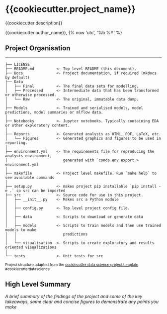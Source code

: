 # {{cookiecutter.project_name}}

{{cookiecutter.description}}

{{cookiecutter.author_name}}, {% now 'utc', '%b %Y' %}

## Project Organisation

------------

    ├── LICENSE
    ├── README.md          <- Top level README (this document).
    ├── Docs               <- Project documentation, if required (mkdocs by default)
    ├── Data
    │   ├── Final          <- The final data sets for modelling.
    │   ├── Processed      <- Intermediate data that has been transformed or otherwise processed.
    │   └── Raw            <- The original, immutable data dump.
    │
    ├── Models             <- Trained and serialised models, model predictions, model summaries or mlflow data.
    │
    ├── Notebooks          <- Jupyter notebooks. Typically containing EDA or other exploratory content.
    │
    ├── Reports            <- Generated analysis as HTML, PDF, LaTeX, etc.
    │   └── Figures        <- Generated graphics and figures to be used in reporting.
    │
    ├── environment.yml    <- The requirements file for reproducing the analysis environment,
    │                         generated with `conda env export > environment.yml
    │ 
    ├── makefile           <- Project level makefile. Run `make help` to see available commands
    │
    ├── setup.py           <- makes project pip installable `pip install -e .` so src can be imported
    ├── src                <- Source code for use in this project.
    │   ├── __init__.py    <- Makes src a Python module
    │   │
    │   ├── config.py      <- Top level project config file.
    │   │
    │   ├── data           <- Scripts to download or generate data
    │   │
    │   ├── models         <- Scripts to train models and then use trained models to make
    │   │                     predictions
    │   │
    │   └── visualisation  <- Scripts to create exploratory and results oriented visualizations
    │
    └── tests              <- Unit tests for src

<p><small>Project structure adapted from the <a target="_blank" href="https://drivendata.github.io/cookiecutter-data-science/">cookiecutter data science project template</a>. #cookiecutterdatascience</small></p>

## High Level Summary

*A brief summary of the findings of the project and some of the key takeaways, some clear and concise figures to demonstrate any points you make*
